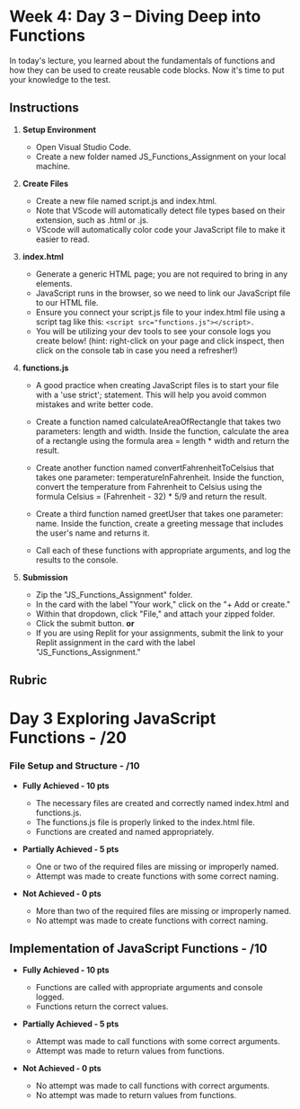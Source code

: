 # Week 4: Day 3 – Diving Deep into Functions

 In today's lecture, you learned about the fundamentals of functions and how they can be used to create reusable code blocks. Now it's time to put your knowledge to the test.

## Instructions

1. **Setup Environment**
    - Open Visual Studio Code.
    - Create a new folder named JS_Functions_Assignment on your local machine.

2. **Create Files**
    - Create a new file named script.js and index.html.
    - Note that VScode will automatically detect file types based on their extension, such as .html or .js.
    - VScode will automatically color code your JavaScript file to make it easier to read.

3. **index.html**
    - Generate a generic HTML page; you are not required to bring in any elements.
    - JavaScript runs in the browser, so we need to link our JavaScript file to our HTML file.
    - Ensure you connect your script.js file to your index.html file using a script tag like this: `<script src="functions.js"></script>.`
    - You will be utilizing your dev tools to see your console logs you create below! (hint: right-click on your page and click inspect, then click on the console tab in case you need a refresher!)

4. **functions.js**

    - A good practice when creating JavaScript files is to start your file with a 'use strict'; statement. This will help you avoid common mistakes and write better code.

    - Create a function named calculateAreaOfRectangle that takes two parameters: length and width. Inside the function, calculate the area of a rectangle using the formula area = length * width and return the result.

    - Create another function named convertFahrenheitToCelsius that takes one parameter: temperatureInFahrenheit. Inside the function, convert the temperature from Fahrenheit to Celsius using the formula Celsius = (Fahrenheit - 32) * 5/9 and return the result.

    - Create a third function named greetUser that takes one parameter: name. Inside the function, create a greeting message that includes the user's name and returns it.

    - Call each of these functions with appropriate arguments, and log the results to the console.

5. **Submission**
    - Zip the "JS_Functions_Assignment" folder.
    - In the card with the label "Your work," click on the "+ Add or create."
    - Within that dropdown, click "File," and attach your zipped folder.
    - Click the submit button.
        **or**
    - If you are using Replit for your assignments, submit the link to your Replit assignment in the card with the label "JS_Functions_Assignment."

## Rubric

# Day 3 Exploring JavaScript Functions - /20

### File Setup and Structure - /10

- **Fully Achieved - 10 pts**
  - The necessary files are created and correctly named index.html and functions.js.
  - The functions.js file is properly linked to the index.html file.
  - Functions are created and named appropriately.

- **Partially Achieved - 5 pts**
  - One or two of the required files are missing or improperly named.
  - Attempt was made to create functions with some correct naming.

- **Not Achieved - 0 pts**
  - More than two of the required files are missing or improperly named.
  - No attempt was made to create functions with correct naming.

## Implementation of JavaScript Functions - /10

- **Fully Achieved - 10 pts**
  - Functions are called with appropriate arguments and console logged.
  - Functions return the correct values.

- **Partially Achieved - 5 pts**
  - Attempt was made to call functions with some correct arguments.
  - Attempt was made to return values from functions.

- **Not Achieved - 0 pts**
  - No attempt was made to call functions with correct arguments.
  - No attempt was made to return values from functions.
